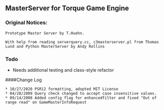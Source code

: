 ## MasterServer for Torque Game Engine

### Original Notices:
```
Prototype Master Server by T.Huehn.

With help from reading serverquery.cc, c3masterserver.pl from Thomas Lund and Python MasterServer by Andy Rollins
```

### Todo
* Needs additional testing and class-style refactor

####Change Log
```
* 10/27/2020 PSR12 formatting, adopted MIT License
* 04/28/2009 Query check changed to accept case insensitive values.
* 09/14/2008 Added config flag for enhancedfilter and fixed "Out of range read" on GameMasterInfoRequest
```